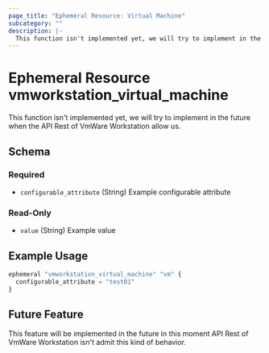 ```yaml
---
page_title: "Ephemeral Resource: Virtual Machine"
subcategory: ""
description: |-
  This function isn't implemented yet, we will try to implement in the future when the API Rest of VmWare Workstation allow us.
---
```


# Ephemeral Resource vmworkstation_virtual_machine

This function isn't implemented yet, we will try to implement in the future when the API Rest of VmWare Workstation allow us.

<!-- schema generated by tfplugindocs -->
## Schema

### Required

- `configurable_attribute` (String) Example configurable attribute

### Read-Only

- `value` (String) Example value

## Example Usage

```terraform
ephemeral "vmworkstation_virtual_machine" "vm" {
  configurable_attribute = "test01"
}
```

## Future Feature
This feature will be implemented in the future in this moment API Rest of VmWare Workstation isn't admit this kind of behavior.